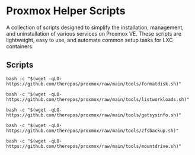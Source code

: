 # Proxmox Helper Scripts
A collection of scripts designed to simplify the installation, management, and uninstallation of various services on Proxmox VE. These scripts are lightweight, easy to use, and automate common setup tasks for LXC containers.

## Scripts
```
bash -c "$(wget -qLO- https://github.com/therepos/proxmox/raw/main/tools/formatdisk.sh)"
```
```
bash -c "$(wget -qLO- https://github.com/therepos/proxmox/raw/main/tools/listworkloads.sh)"
```
```
bash -c "$(wget -qLO- https://github.com/therepos/proxmox/raw/main/tools/getsysinfo.sh)"
```
```
bash -c "$(wget -qLO- https://github.com/therepos/proxmox/raw/main/tools/zfsbackup.sh)"
```
```
bash -c "$(wget -qLO- https://github.com/therepos/proxmox/raw/main/tools/mountdrive.sh)"
```
